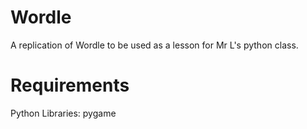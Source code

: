 # Wordle
A replication of Wordle to be used as a lesson for Mr L's python class.

# Requirements
Python Libraries:
  pygame
